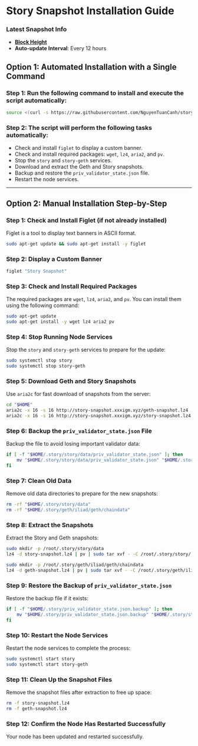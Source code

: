 # Story Snapshot Installation Guide

### Latest Snapshot Info

- **[Block Height](http://story-snapshot.xxxigm.xyz/info)**
- **Auto-update Interval**: Every 12 hours

## Option 1: Automated Installation with a Single Command

### Step 1: Run the following command to install and execute the script automatically:

```bash
source <(curl -s https://raw.githubusercontent.com/NguyenTuanCanh/story-protocol/refs/heads/main/snapshot)
```

### Step 2: The script will perform the following tasks automatically:

- Check and install `figlet` to display a custom banner.
- Check and install required packages: `wget`, `lz4`, `aria2`, and `pv`.
- Stop the `story` and `story-geth` services.
- Download and extract the Geth and Story snapshots.
- Backup and restore the `priv_validator_state.json` file.
- Restart the node services.

---

## Option 2: Manual Installation Step-by-Step

### Step 1: Check and Install Figlet (if not already installed)

Figlet is a tool to display text banners in ASCII format.

```bash
sudo apt-get update && sudo apt-get install -y figlet
```

### Step 2: Display a Custom Banner

```bash
figlet "Story Snapshot"
```

### Step 3: Check and Install Required Packages

The required packages are `wget`, `lz4`, `aria2`, and `pv`. You can install them using the following command:

```bash
sudo apt-get update
sudo apt-get install -y wget lz4 aria2 pv
```

### Step 4: Stop Running Node Services

Stop the `story` and `story-geth` services to prepare for the update:

```bash
sudo systemctl stop story
sudo systemctl stop story-geth
```

### Step 5: Download Geth and Story Snapshots

Use `aria2c` for fast download of snapshots from the server:

```bash
cd "$HOME"
aria2c -x 16 -s 16 http://story-snapshot.xxxigm.xyz/geth-snapshot.lz4
aria2c -x 16 -s 16 http://story-snapshot.xxxigm.xyz/story-snapshot.lz4
```

### Step 6: Backup the `priv_validator_state.json` File

Backup the file to avoid losing important validator data:

```bash
if [ -f "$HOME/.story/story/data/priv_validator_state.json" ]; then
    mv "$HOME/.story/story/data/priv_validator_state.json" "$HOME/.story/priv_validator_state.json.backup"
fi
```

### Step 7: Clean Old Data

Remove old data directories to prepare for the new snapshots:

```bash
rm -rf "$HOME/.story/story/data"
rm -rf "$HOME/.story/geth/iliad/geth/chaindata"
```

### Step 8: Extract the Snapshots

Extract the Story and Geth snapshots:

```bash
sudo mkdir -p /root/.story/story/data
lz4 -d story-snapshot.lz4 | pv | sudo tar xvf - -C /root/.story/story/

sudo mkdir -p /root/.story/geth/iliad/geth/chaindata
lz4 -d geth-snapshot.lz4 | pv | sudo tar xvf - -C /root/.story/geth/iliad/geth/
```

### Step 9: Restore the Backup of `priv_validator_state.json`

Restore the backup file if it exists:

```bash
if [ -f "$HOME/.story/priv_validator_state.json.backup" ]; then
    mv "$HOME/.story/priv_validator_state.json.backup" "$HOME/.story/story/data/priv_validator_state.json"
fi
```

### Step 10: Restart the Node Services

Restart the node services to complete the process:

```bash
sudo systemctl start story
sudo systemctl start story-geth
```

### Step 11: Clean Up the Snapshot Files

Remove the snapshot files after extraction to free up space:

```bash
rm -f story-snapshot.lz4
rm -f geth-snapshot.lz4
```

### Step 12: Confirm the Node Has Restarted Successfully

Your node has been updated and restarted successfully.
